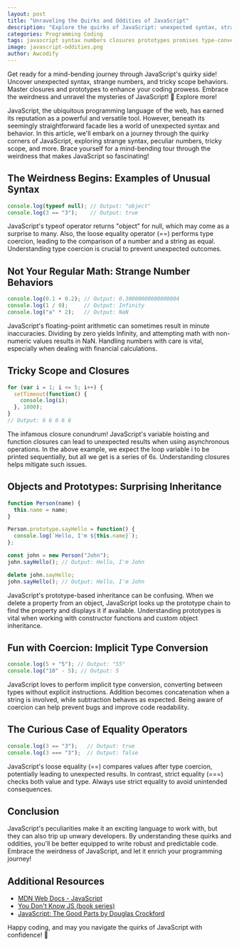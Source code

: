 ```yaml
---
layout: post
title: "Unraveling the Quirks and Oddities of JavaScript"
description: "Explore the quirks of JavaScript: unexpected syntax, strange numbers, tricky scope, and more. Unravel the mysteries and enhance your coding journey with confidence. Discover now!"
categories: Programming Coding
tags: javascript syntax numbers closures prototypes promises type-conversion programming coding software-engineering
image: javascript-oddities.png
author: Awcodify
---
```

Get ready for a mind-bending journey through JavaScript's quirky side! Uncover unexpected syntax, strange numbers, and tricky scope behaviors. Master closures and prototypes to enhance your coding prowess. Embrace the weirdness and unravel the mysteries of JavaScript! 🚀 Explore more!
<!--more-->
JavaScript, the ubiquitous programming language of the web, has earned its reputation as a powerful and versatile tool. However, beneath its seemingly straightforward facade lies a world of unexpected syntax and behavior. In this article, we'll embark on a journey through the quirky corners of JavaScript, exploring strange syntax, peculiar numbers, tricky scope, and more. Brace yourself for a mind-bending tour through the weirdness that makes JavaScript so fascinating!

## The Weirdness Begins: Examples of Unusual Syntax

```javascript
console.log(typeof null); // Output: "object"
console.log(3 == "3");    // Output: true
```
JavaScript's typeof operator returns "object" for null, which may come as a surprise to many. Also, the loose equality operator (==) performs type coercion, leading to the comparison of a number and a string as equal. Understanding type coercion is crucial to prevent unexpected outcomes.

## Not Your Regular Math: Strange Number Behaviors

```javascript
console.log(0.1 + 0.2); // Output: 0.30000000000000004
console.log(1 / 0);     // Output: Infinity
console.log("a" * 2);   // Output: NaN
```
JavaScript's floating-point arithmetic can sometimes result in minute inaccuracies. Dividing by zero yields Infinity, and attempting math with non-numeric values results in NaN. Handling numbers with care is vital, especially when dealing with financial calculations.

## Tricky Scope and Closures

```javascript
for (var i = 1; i <= 5; i++) {
  setTimeout(function() {
    console.log(i);
  }, 1000);
}
// Output: 6 6 6 6 6
```

The infamous closure conundrum! JavaScript's variable hoisting and function closures can lead to unexpected results when using asynchronous operations. In the above example, we expect the loop variable i to be printed sequentially, but all we get is a series of 6s. Understanding closures helps mitigate such issues.

## Objects and Prototypes: Surprising Inheritance

```javascript
function Person(name) {
  this.name = name;
}

Person.prototype.sayHello = function() {
  console.log(`Hello, I'm ${this.name}`);
};

const john = new Person("John");
john.sayHello(); // Output: Hello, I'm John

delete john.sayHello;
john.sayHello(); // Output: Hello, I'm John
```
JavaScript's prototype-based inheritance can be confusing. When we delete a property from an object, JavaScript looks up the prototype chain to find the property and displays it if available. Understanding prototypes is vital when working with constructor functions and custom object inheritance.

## Fun with Coercion: Implicit Type Conversion

```javascript
console.log(5 + "5"); // Output: "55"
console.log("10" - 5); // Output: 5
```
JavaScript loves to perform implicit type conversion, converting between types without explicit instructions. Addition becomes concatenation when a string is involved, while subtraction behaves as expected. Being aware of coercion can help prevent bugs and improve code readability.

## The Curious Case of Equality Operators
```javascript
console.log(3 == "3");   // Output: true
console.log(3 === "3");  // Output: false
```

JavaScript's loose equality (==) compares values after type coercion, potentially leading to unexpected results. In contrast, strict equality (===) checks both value and type. Always use strict equality to avoid unintended consequences.

## Conclusion

JavaScript's peculiarities make it an exciting language to work with, but they can also trip up unwary developers. By understanding these quirks and oddities, you'll be better equipped to write robust and predictable code. Embrace the weirdness of JavaScript, and let it enrich your programming journey!

## Additional Resources

- [MDN Web Docs - JavaScript](https://developer.mozilla.org/en-US/docs/Web/JavaScript)
- [You Don't Know JS (book series)](https://github.com/getify/You-Dont-Know-JS)
- [JavaScript: The Good Parts by Douglas Crockford](https://www.amazon.com/JavaScript-Good-Parts-Douglas-Crockford/dp/0596517742)

Happy coding, and may you navigate the quirks of JavaScript with confidence! 🚀